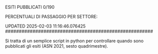 ESITI PUBBLICATI 0/190 

PERCENTUALI DI PASSAGGIO PER SETTORE:

UPDATED 2025-02-03 11:16:46.076425
###################################################### 

Si tratta di un semplice script in python per controllare quando sono pubblicati gli esiti (ASN 2021, sesto quadrimestre).

